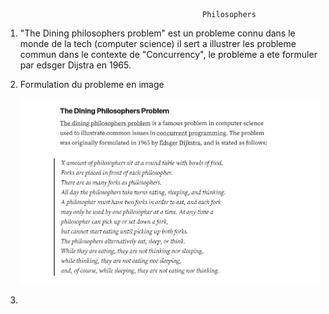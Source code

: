                                                 Philosophers


1.  "The Dining philosophers problem" est un probleme connu dans le monde de la tech (computer science)
    il sert a illustrer les probleme commun dans le contexte de "Concurrency", le probleme a ete formuler par edsger Dijstra 
    en 1965.

2. Formulation du probleme en image 

    ![problem explanation](/assets/philo_screen1.png)


3. 
